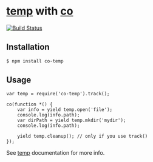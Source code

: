 # [temp](https://github.com/bruce/node-temp) with [co](https://github.com/tj/co)
[![Build Status](https://travis-ci.org/claudetech/co-temp.svg)](https://travis-ci.org/claudetech/co-temp)

## Installation

```sh
$ npm install co-temp
```

## Usage

```
var temp = require('co-temp').track();

co(function *() {
    var info = yield temp.open('file');
    console.log(info.path);
    var dirPath = yield temp.mkdir('mydir');
    console.log(info.path);

    yield temp.cleanup(); // only if you use track()
});
```

See [temp](https://github.com/bruce/node-temp) documentation for more info.
